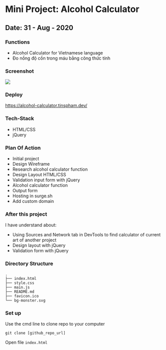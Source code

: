 # Mini Project: Alcohol Calculator

## Date: 31 - Aug - 2020

### Functions

- Alcohol Calculator for Vietnamese language
- Đo nồng độ cồn trong máu bằng công thức tính

### Screenshot

<img src="https://i.imgur.com/6YUesAp.png"/>

### Deploy

https://alcohol-calculator.tinspham.dev/

### Tech-Stack

- HTML/CSS
- jQuery

### Plan Of Action

- Initial project
- Design Wireframe
- Research alcohol calculator function
- Design Layout HTML/CSS
- Validation input form with jQuery
- Alcohol calculator function
- Output form
- Hosting in surge.sh
- Add custom domain

### After this project

I have understand about:

- Using Sources and Network tab in DevTools to find calculator of current art of another project
- Design layout with jQuery
- Validation form with jQuery

### Directory Structure

```
.
├── index.html
├── style.css
├── main.js
├── README.md
├── favicon.ico
└── bg-monster.svg

```

### Set up

Use the cmd line to clone repo to your computer

```
git clone [github_repo_url]
```

Open file `index.html`
